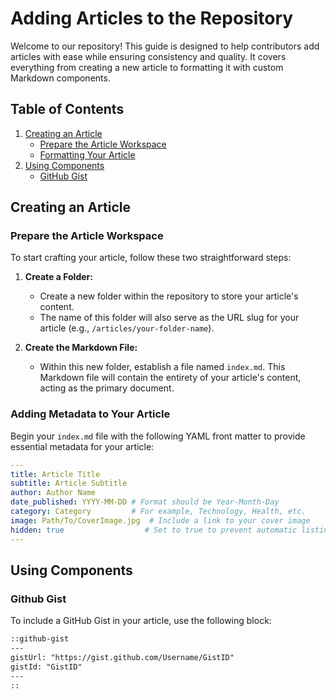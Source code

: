 # Adding Articles to the Repository

Welcome to our repository! This guide is designed to help contributors add articles with ease while ensuring consistency and quality. It covers everything from creating a new article to formatting it with custom Markdown components.

## Table of Contents

1. [Creating an Article](#creating-an-article)
   - [Prepare the Article Workspace](#prepare-the-article-workspace)
   - [Formatting Your Article](#formatting-your-article)
3. [Using Components](#using-components)
   - [GitHub Gist](#github-gist)

## Creating an Article

### Prepare the Article Workspace


To start crafting your article, follow these two straightforward steps:

1. **Create a Folder:**
   - Create a new folder within the repository to store your article's content.
   - The name of this folder will also serve as the URL slug for your article (e.g., `/articles/your-folder-name`).

2. **Create the Markdown File:**
   - Within this new folder, establish a file named `index.md`. This Markdown file will contain the entirety of your article's content, acting as the primary document.

### Adding Metadata to Your Article

Begin your `index.md` file with the following YAML front matter to provide essential metadata for your article:


```yaml
---
title: Article Title
subtitle: Article Subtitle
author: Author Name
date_published: YYYY-MM-DD # Format should be Year-Month-Day
category: Category         # For example, Technology, Health, etc.
image: Path/To/CoverImage.jpg  # Include a link to your cover image
hidden: true                  # Set to true to prevent automatic listing
---
```


## Using Components

### Github Gist

To include a GitHub Gist in your article, use the following block:

```md
::github-gist
---
gistUrl: "https://gist.github.com/Username/GistID"
gistId: "GistID"
---
::
```
